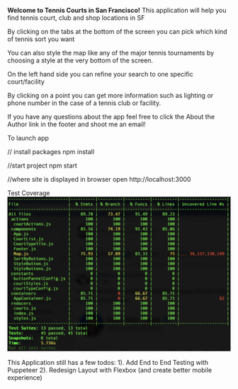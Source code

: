 <b>Welcome to Tennis Courts in San Francisco!</b>
This application will help you find tennis court, club and shop locations in SF

By clicking on the tabs at the bottom of the screen you can pick which kind of
tennis sort you want

You can also style the map like any of the major tennis tournaments by choosing
a style at the very bottom of the screen.

On the left hand side you can refine your search to one specific court/facility

By clicking on a point you can get more information such as lighting or
phone number in the case of a tennis club or facility.

If you have any questions about the app feel free to click the About the Author
link in the footer and shoot me an email!

To launch app

// install packages
npm install

//start project
npm start

//where site is displayed in browser
open http://localhost:3000

Test Coverage
![TennisCourtAppUnitTests](./static/TennisCourtAppUnitTests.png)

This Application still has a few todos:
1). Add End to End Testing with Puppeteer
2). Redesign Layout with Flexbox (and create better mobile experience)
